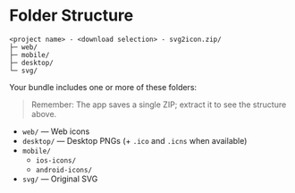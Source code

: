 # Folder Structure

```tree
<project name> - <download selection> - svg2icon.zip/
├─ web/
├─ mobile/
├─ desktop/
└─ svg/
```

Your bundle includes one or more of these folders:

> Remember: The app saves a single ZIP; extract it to see the structure above.

- `web/` — Web icons
- `desktop/` — Desktop PNGs (+ `.ico` and `.icns` when available)
- `mobile/`
  - `ios-icons/`
  - `android-icons/`
- `svg/` — Original SVG
